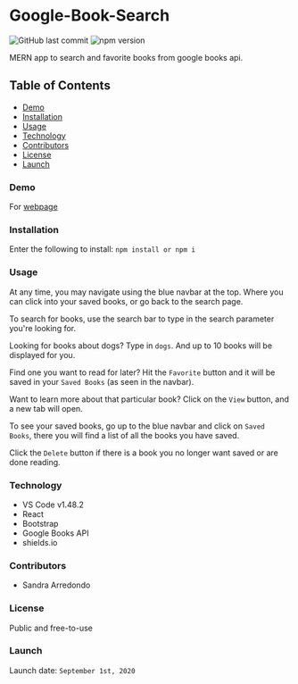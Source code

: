 # Google-Book-Search

![GitHub last commit](https://img.shields.io/github/last-commit/salpharre/Google-Book-Search) ![npm version](https://badge.fury.io/js/inquirer.svg)

MERN app to search and favorite books from google books api. 

## Table of Contents

* [Demo](#demo)
* [Installation](#installation)
* [Usage](#usage)
* [Technology](#technology)
* [Contributors](#contributors)
* [License](#license)
* [Launch](#launch)

### Demo

For [webpage](https://google-book-search232.herokuapp.com/)

### Installation

Enter the following to install:
`npm install or npm i`

### Usage

At any time, you may navigate using the blue navbar at the top. Where you can click into your saved books, or go back to the search page.

To search for books, use the search bar to type in the search parameter you're looking for. 

Looking for books about dogs? Type in `dogs`. And up to 10 books will be displayed for you.

Find one you want to read for later? Hit the `Favorite` button and it will be saved in your `Saved Books` (as seen in the navbar).

Want to learn more about that particular book? Click on the `View` button, and a new tab will open.

To see your saved books, go up to the blue navbar and click on `Saved Books`, there you will find a list of all the books you have saved. 

Click the `Delete` button if there is a book you no longer want saved or are done reading.

### Technology

* VS Code v1.48.2
* React
* Bootstrap
* Google Books API
* shields.io

### Contributors

* Sandra Arredondo

### License

Public and free-to-use

### Launch

Launch date: `September 1st, 2020`
